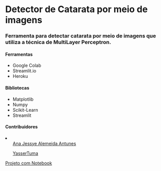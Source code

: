 # Detector de Catarata por meio de imagens

<h3> Ferramenta para detectar catarata por meio de imagens que utiliza a técnica de MultiLayer Perceptron.</h3>

<h4>Ferramentas</h4>
<ul>
  <li>Google Colab</li>
  <li>Streamlit.io</li>
  <li>Heroku</li>
</ul>

<h4>Bibliotecas</h4>
<ul>
  <li>Matplotlib</li>
  <li>Numpy</li>
  <li>Scikit-Learn</li>
  <li>Streamlit</li>
</ul>

<h4><strong>Contribuidores</strong></h4>
<li>
  <ul><a href="https://github.com/AntunesAna">Ana Jessye Alemeida Antunes</a></ul>
  <ul><a href="https://github.com/YasserTuma">YasserTuma</a></ul>
</li>

<a href="https://1drv.ms/u/s!Al4V1XqvEXSxg-Zhgwifh1NCGj6tbQ?e=D1t7yG">Projeto com Notebook</a>
